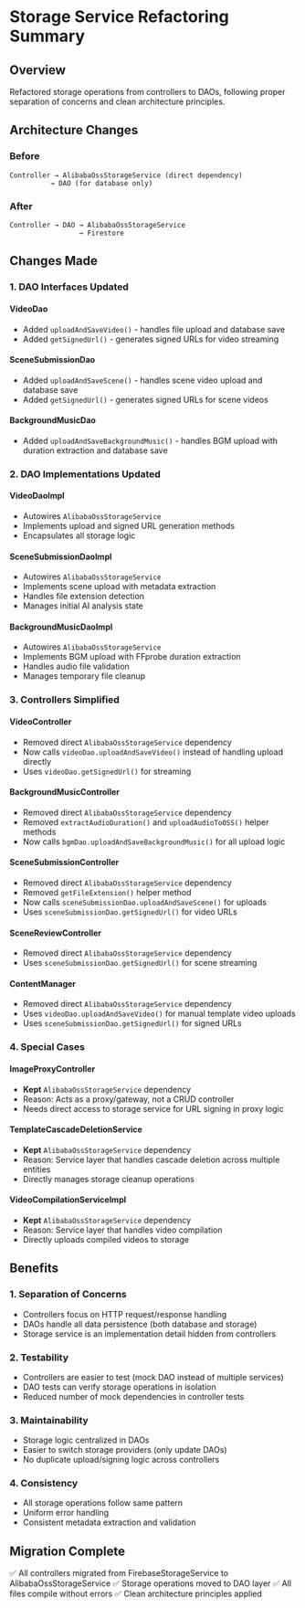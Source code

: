 # Storage Service Refactoring Summary

## Overview
Refactored storage operations from controllers to DAOs, following proper separation of concerns and clean architecture principles.

## Architecture Changes

### Before
```
Controller → AlibabaOssStorageService (direct dependency)
          → DAO (for database only)
```

### After
```
Controller → DAO → AlibabaOssStorageService
                 → Firestore
```

## Changes Made

### 1. DAO Interfaces Updated

#### VideoDao
- Added `uploadAndSaveVideo()` - handles file upload and database save
- Added `getSignedUrl()` - generates signed URLs for video streaming

#### SceneSubmissionDao
- Added `uploadAndSaveScene()` - handles scene video upload and database save
- Added `getSignedUrl()` - generates signed URLs for scene videos

#### BackgroundMusicDao
- Added `uploadAndSaveBackgroundMusic()` - handles BGM upload with duration extraction and database save

### 2. DAO Implementations Updated

#### VideoDaoImpl
- Autowires `AlibabaOssStorageService`
- Implements upload and signed URL generation methods
- Encapsulates all storage logic

#### SceneSubmissionDaoImpl
- Autowires `AlibabaOssStorageService`
- Implements scene upload with metadata extraction
- Handles file extension detection
- Manages initial AI analysis state

#### BackgroundMusicDaoImpl
- Autowires `AlibabaOssStorageService`
- Implements BGM upload with FFprobe duration extraction
- Handles audio file validation
- Manages temporary file cleanup

### 3. Controllers Simplified

#### VideoController
- Removed direct `AlibabaOssStorageService` dependency
- Now calls `videoDao.uploadAndSaveVideo()` instead of handling upload directly
- Uses `videoDao.getSignedUrl()` for streaming

#### BackgroundMusicController
- Removed direct `AlibabaOssStorageService` dependency
- Removed `extractAudioDuration()` and `uploadAudioToOSS()` helper methods
- Now calls `bgmDao.uploadAndSaveBackgroundMusic()` for all upload logic

#### SceneSubmissionController
- Removed direct `AlibabaOssStorageService` dependency
- Removed `getFileExtension()` helper method
- Now calls `sceneSubmissionDao.uploadAndSaveScene()` for uploads
- Uses `sceneSubmissionDao.getSignedUrl()` for video URLs

#### SceneReviewController
- Removed direct `AlibabaOssStorageService` dependency
- Uses `sceneSubmissionDao.getSignedUrl()` for scene streaming

#### ContentManager
- Removed direct `AlibabaOssStorageService` dependency
- Uses `videoDao.uploadAndSaveVideo()` for manual template video uploads
- Uses `sceneSubmissionDao.getSignedUrl()` for signed URLs

### 4. Special Cases

#### ImageProxyController
- **Kept** `AlibabaOssStorageService` dependency
- Reason: Acts as a proxy/gateway, not a CRUD controller
- Needs direct access to storage service for URL signing in proxy logic

#### TemplateCascadeDeletionService
- **Kept** `AlibabaOssStorageService` dependency
- Reason: Service layer that handles cascade deletion across multiple entities
- Directly manages storage cleanup operations

#### VideoCompilationServiceImpl
- **Kept** `AlibabaOssStorageService` dependency
- Reason: Service layer that handles video compilation
- Directly uploads compiled videos to storage

## Benefits

### 1. Separation of Concerns
- Controllers focus on HTTP request/response handling
- DAOs handle all data persistence (both database and storage)
- Storage service is an implementation detail hidden from controllers

### 2. Testability
- Controllers are easier to test (mock DAO instead of multiple services)
- DAO tests can verify storage operations in isolation
- Reduced number of mock dependencies in controller tests

### 3. Maintainability
- Storage logic centralized in DAOs
- Easier to switch storage providers (only update DAOs)
- No duplicate upload/signing logic across controllers

### 4. Consistency
- All storage operations follow same pattern
- Uniform error handling
- Consistent metadata extraction and validation

## Migration Complete

✅ All controllers migrated from FirebaseStorageService to AlibabaOssStorageService
✅ Storage operations moved to DAO layer
✅ All files compile without errors
✅ Clean architecture principles applied
